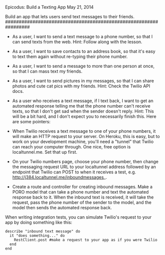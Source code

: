 Epicodus: Build a Texting App
May 21, 2014

Build an app that lets users send text messages to their friends.
#################################################################

*  As a user, I want to send a text message to a phone number, so that I can send texts from the web. Hint: Follow along with the lesson.

*  As a user, I want to save contacts to an address book, so that it's easy to text them again without re-typing their phone number.

*  As a user, I want to send a message to more than one person at once, so that I can mass text my friends.

*  As a user, I want to send pictures in my messages, so that I can share photos and cute cat pics with my friends. Hint: Check the Twilio API docs.

*  As a user who receives a text message, if I text back, I want to get an automated response telling me that the phone number can't receive texts, so that I don't get sad when the sender doesn't reply. Hint: This will be a bit hard, and I don't expect you to necessarily finish this. Here are some pointers:

  * When Twilio receives a text message to one of your phone numbers, it will make an HTTP request to your server. On Heroku, this is easy, but to work on your development machine, you'll need a "tunnel" that Twilio can reach your computer through. One nice, free option is localtunnel.me. Set that up first.

  * On your Twilio numbers page, choose your phone number, then change the messaging request URL to your localtunnel address followed by an endpoint that Twilio can POST to when it receives a test, e.g. http://j384.localtunnel.me/inboundmessages_.

  * Create a route and controller for creating inbound messages. Make a PORO model that can take a phone number and text the automated response back to it. When the inbound text is received, it will take the request, pass the phone number of the sender to the model, and the model then sends the automated response back.

When writing integration tests, you can simulate Twilio's request to your app by doing something like this:

    describe "inbound text message" do
      it "does something..." do
        RestClient.post #make a request to your app as if you were Twilio
      end
    end

